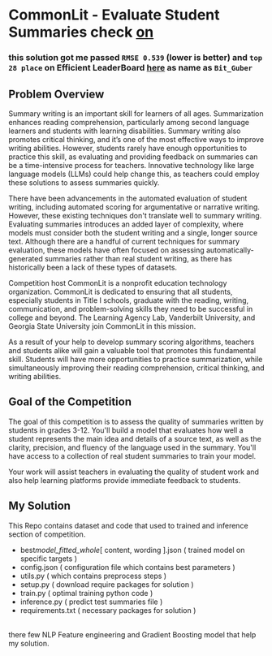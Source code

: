 # CommonLit - Evaluate Student Summaries check [on](https://www.kaggle.com/competitions/commonlit-evaluate-student-summaries)

### this solution got me passed `RMSE 0.539` (lower is better) and `top 28 place` on Efficient LeaderBoard [here](https://www.kaggle.com/code/ryanholbrook/evaluate-student-summaries-efficiency-lb) as name as `Bit_Guber`
## Problem Overview
Summary writing is an important skill for learners of all ages. Summarization enhances reading comprehension, particularly among second language learners and students with learning disabilities. Summary writing also promotes critical thinking, and it’s one of the most effective ways to improve writing abilities. However, students rarely have enough opportunities to practice this skill, as evaluating and providing feedback on summaries can be a time-intensive process for teachers. Innovative technology like large language models (LLMs) could help change this, as teachers could employ these solutions to assess summaries quickly.

There have been advancements in the automated evaluation of student writing, including automated scoring for argumentative or narrative writing. However, these existing techniques don't translate well to summary writing. Evaluating summaries introduces an added layer of complexity, where models must consider both the student writing and a single, longer source text. Although there are a handful of current techniques for summary evaluation, these models have often focused on assessing automatically-generated summaries rather than real student writing, as there has historically been a lack of these types of datasets.

Competition host CommonLit is a nonprofit education technology organization. CommonLit is dedicated to ensuring that all students, especially students in Title I schools, graduate with the reading, writing, communication, and problem-solving skills they need to be successful in college and beyond. The Learning Agency Lab, Vanderbilt University, and Georgia State University join CommonLit in this mission.

As a result of your help to develop summary scoring algorithms, teachers and students alike will gain a valuable tool that promotes this fundamental skill. Students will have more opportunities to practice summarization, while simultaneously improving their reading comprehension, critical thinking, and writing abilities. 

## Goal of the Competition

The goal of this competition is to assess the quality of summaries written by students in grades 3-12. You'll build a model that evaluates how well a student represents the main idea and details of a source text, as well as the clarity, precision, and fluency of the language used in the summary. You'll have access to a collection of real student summaries to train your model.

Your work will assist teachers in evaluating the quality of student work and also help learning platforms provide immediate feedback to students.

## My Solution

This Repo contains dataset and code that used to trained and inference section of competition.

- best*model_fitted_whole*[ content, wording ].json ( trained model on specific targets )
- config.json ( configuration file which contains best parameters )
- utils.py ( which contains preprocess steps )
- setup.py ( download require packages for solution )
- train.py ( optimal training python code )
- inference.py ( predict test summaries file )
- requirements.txt ( necessary packages for solution )

<br>
there few NLP Feature engineering and Gradient Boosting model that help my solution.
